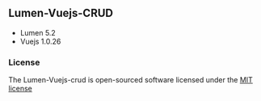 ## Lumen-Vuejs-CRUD

* Lumen 5.2
* Vuejs 1.0.26

### License

The Lumen-Vuejs-crud is open-sourced software licensed under the [MIT license](http://opensource.org/licenses/MIT)

